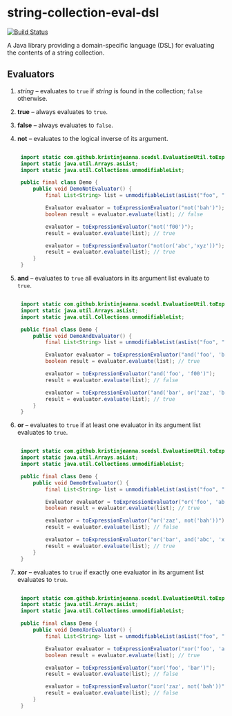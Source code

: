 # string-collection-eval-dsl

[![Build Status](https://github.com/kristinjeanna/string-collection-eval-dsl/actions/workflows/build.yml/badge.svg)](https://github.com/kristinjeanna/string-collection-eval-dsl/actions)

A Java library providing a domain-specific language (DSL) for evaluating the contents of a string collection.

## Evaluators

1. *string* &ndash; evaluates to `true` if *string* is found in the collection; `false` otherwise.
1. **true** &ndash; always evaluates to `true`.
1. **false** &ndash; always evaluates to `false`.
1. **not** &ndash; evaluates to the logical inverse of its argument.

   ```java

    import static com.github.kristinjeanna.scedsl.EvaluationUtil.toExpressionEvaluator;
    import static java.util.Arrays.asList;
    import static java.util.Collections.unmodifiableList;

    public final class Demo {
        public void DemoNotEvaluator() {
            final List<String> list = unmodifiableList(asList("foo", "bar", "baz", "bah"));

            Evaluator evaluator = toExpressionEvaluator("not('bah')");
            boolean result = evaluator.evaluate(list); // false

            evaluator = toExpressionEvaluator("not('f00')");
            result = evaluator.evaluate(list); // true

            evaluator = toExpressionEvaluator("not(or('abc','xyz'))");
            result = evaluator.evaluate(list); // true
        }
    }
   ```

2. **and** &ndash; evaluates to `true` all evaluators in its argument list evaluate to `true`.

   ```java

    import static com.github.kristinjeanna.scedsl.EvaluationUtil.toExpressionEvaluator;
    import static java.util.Arrays.asList;
    import static java.util.Collections.unmodifiableList;

    public final class Demo {
        public void DemoAndEvaluator() {
            final List<String> list = unmodifiableList(asList("foo", "bar", "baz", "bah"));

            Evaluator evaluator = toExpressionEvaluator("and('foo', 'bah')");
            boolean result = evaluator.evaluate(list); // true

            evaluator = toExpressionEvaluator("and('foo', 'f00')");
            result = evaluator.evaluate(list); // false

            evaluator = toExpressionEvaluator("and('bar', or('zaz', 'bah'))");
            result = evaluator.evaluate(list); // true
        }
    }
   ```

3. **or** &ndash; evaluates to `true` if at least one evaluator in its argument list evaluates to `true`.

   ```java

    import static com.github.kristinjeanna.scedsl.EvaluationUtil.toExpressionEvaluator;
    import static java.util.Arrays.asList;
    import static java.util.Collections.unmodifiableList;

    public final class Demo {
        public void DemoOrEvaluator() {
            final List<String> list = unmodifiableList(asList("foo", "bar", "baz", "bah"));

            Evaluator evaluator = toExpressionEvaluator("or('foo', 'abc')");
            boolean result = evaluator.evaluate(list); // true

            evaluator = toExpressionEvaluator("or('zaz', not('bah'))");
            result = evaluator.evaluate(list); // false

            evaluator = toExpressionEvaluator("or('bar', and('abc', 'xyz'))");
            result = evaluator.evaluate(list); // true
        }
    }
   ```

4. **xor** &ndash; evaluates to `true` if exactly one evaluator in its argument list evaluates to `true`.

   ```java

    import static com.github.kristinjeanna.scedsl.EvaluationUtil.toExpressionEvaluator;
    import static java.util.Arrays.asList;
    import static java.util.Collections.unmodifiableList;

    public final class Demo {
        public void DemoXorEvaluator() {
            final List<String> list = unmodifiableList(asList("foo", "bar", "baz", "bah"));

            Evaluator evaluator = toExpressionEvaluator("xor('foo', 'abc')");
            boolean result = evaluator.evaluate(list); // true

            evaluator = toExpressionEvaluator("xor('foo', 'bar')");
            result = evaluator.evaluate(list); // false

            evaluator = toExpressionEvaluator("xor('zaz', not('bah'))");
            result = evaluator.evaluate(list); // false
        }
    }
   ```
